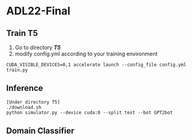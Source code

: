 # ADL22-Final

## Train T5
1. Go to directory ***T5***
2. modify config.yml according to your training environment
```
CUDA_VISIBLE_DEVICES=0,1 accelerate launch --config_file config.yml train.py
```

## Inference
```
[Under directory T5]
./download.sh
python simulator.py --device cuda:0 --split test --bot GPT2bot
```

## Domain Classifier

## 
